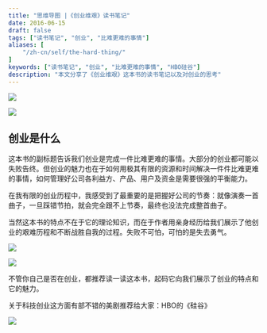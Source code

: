 ```yaml
---
title: "思维导图 |《创业维艰》读书笔记"
date: 2016-06-15
draft: false
tags: ["读书笔记", "创业", "比难更难的事情"]
aliases: [
    "/zh-cn/self/the-hard-thing/"
]
keywords: ["读书笔记", "创业", "比难更难的事情", "HBO硅谷"]
description: "本文分享了《创业维艰》这本书的读书笔记以及对创业的思考"
---
```


![](https://img.bmpi.dev/ead48153-99e7-a136-6486-c0a2e8ff4f9f.png)

![](https://img.bmpi.dev/c57dc8ba-d55d-c888-3859-f06d50f0aaef.png)

## 创业是什么

这本书的副标题告诉我们创业是完成一件比难更难的事情。大部分的创业都可能以失败告终。但创业的魅力也在于如何用极其有限的资源和时间解决一件件比难更难的事情，如何管理好公司各利益方、产品、用户及资金是需要很强的平衡能力。

在我有限的创业历程中，我感受到了最重要的是把握好公司的节奏：就像演奏一首曲子，一旦踩错节拍，就会完全跟不上节奏，最终也没法完成整首曲子。

当然这本书的特点不在于它的理论知识，而在于作者用亲身经历给我们展示了他创业的艰难历程和不断战胜自我的过程。失败不可怕，可怕的是失去勇气。

![](https://img.bmpi.dev/6af512d7-e573-ebaf-d99d-7ab2c6d4797a.png)

![](https://img.bmpi.dev/01df0a81-693d-587e-3100-ed5de13a4643.png)

不管你自己是否在创业，都推荐读一读这本书，起码它向我们展示了创业的特点和它的魅力。

关于科技创业这方面有部不错的美剧推荐给大家：HBO的《硅谷》

![](https://img.bmpi.dev/3fe72960-e892-d385-79d7-25f4d2a30f9c.png)
